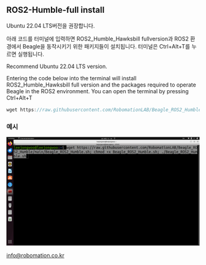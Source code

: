 ## ROS2-Humble-full install


Ubuntu 22.04 LTS버전을 권장합니다.

아래 코드를 터미널에 입력하면 ROS2_Humble_Hawksbill fullversion과 ROS2 환경에서 Beagle을 동작시키기 위한 패키지들이 설치됩니다.
터미널은 Ctrl+Alt+T를 누르면 실행됩니다.


Recommend Ubuntu 22.04 LTS version.

Entering the code below into the terminal will install ROS2_Humble_Hawksbill full version and the packages required to operate Beagle in the ROS2 environment. 
You can open the terminal by pressing Ctrl+Alt+T


```javascript
wget https://raw.githubusercontent.com/RobomationLAB/Beagle_ROS2_Humble/main/Beagle_ROS2_Humble.sh; chmod +x Beagle_ROS2_Humble.sh; ./Beagle_ROS2_Humble.sh
```

### 예시

![example](typeexample.png)

info@robomation.co.kr
